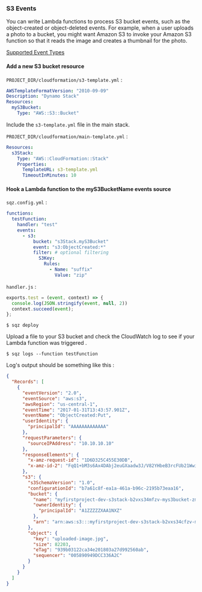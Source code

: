 ### S3 Events

You can write Lambda functions to process S3 bucket events, such as the object-created or 
object-deleted events. For example, when a user uploads a photo to a bucket, you might want Amazon S3 to invoke 
your Amazon S3 function so that it reads the image and creates a thumbnail for the photo.

[Supported Event Types](http://docs.aws.amazon.com/AmazonS3/latest/dev/NotificationHowTo.html)

#### Add a new S3 bucket resource

`PROJECT_DIR/cloudformation/s3-template.yml` :

```yaml
AWSTemplateFormatVersion: "2010-09-09"
Description: "Dynamo Stack"
Resources:
  myS3Bucket:
    Type: "AWS::S3::Bucket"
```

Include the `s3-template.yml` file in the main stack.

`PROJECT_DIR/cloudformation/main-template.yml` :

```yaml
Resources:
  s3Stack:
    Type: "AWS::CloudFormation::Stack"
    Properties:
      TemplateURL: s3-template.yml
      TimeoutInMinutes: 10
```

#### Hook a Lambda function to the myS3BucketName events source

`sqz.config.yml` :

```yaml
functions:
  testFunction:
    handler: "test"
    events:
      - s3:
          bucket: "s3Stack.myS3Bucket"
          event: "s3:ObjectCreated:*"
          filter: # optional filtering
            S3Key:
              Rules:
                - Name: "suffix"
                  Value: "zip"
```

`handler.js` :

```js
exports.test = (event, context) => {
  console.log(JSON.stringify(event, null, 2))
  context.succeed(event);
};
```

`$ sqz deploy`

Upload a file to your S3 bucket and check the CloudWatch log to see if your Lambda function
was triggered .

`$ sqz logs --function testFunction`

Log's output should be something like this :

```json
{
  "Records": [
    {
      "eventVersion": "2.0",
      "eventSource": "aws:s3",
      "awsRegion": "us-central-1",
      "eventTime": "2017-01-31T13:43:57.901Z",
      "eventName": "ObjectCreated:Put",
      "userIdentity": {
        "principalId": "AAAAAAAAAAAAA"
      },
      "requestParameters": {
        "sourceIPAddress": "10.10.10.10"
      },
      "responseElements": {
        "x-amz-request-id": "1D6D325C455E30DB",
        "x-amz-id-2": "FqQ1+bM3s6Ax4DAbj2euGXaadw3J/V82YHbeB3rcFUb21WwiLyNe34EzDROYLDTvP3egvnnwxl4="
      },
      "s3": {
        "s3SchemaVersion": "1.0",
        "configurationId": "b7a61c8f-ea1a-461a-b96c-2195b73eaa16",
        "bucket": {
          "name": "myfirstproject-dev-s3stack-b2vxs34mfzv-mys3bucket-zmphq9kfm4jb",
          "ownerIdentity": {
            "principalId": "A1ZZZZZXAA1NXZ"
          },
          "arn": "arn:aws:s3:::myfirstproject-dev-s3stack-b2vxs34cfzv-mys3bucket-zmphr9kfm4jb"
        },
        "object": {
          "key": "uploaded-image.jpg",
          "size": 82203,
          "eTag": "939b03122ca34e201803a27d992560ab",
          "sequencer": "005890949DCC336A2C"
        }
      }
    }
  ]
}
```
